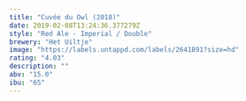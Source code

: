 ```yaml
---
title: "Cuvée du Owl (2018)"
date: 2019-02-08T13:24:36.377279Z
style: "Red Ale - Imperial / Double"
brewery: "Het Uiltje"
image: "https://labels.untappd.com/labels/2641891?size=hd"
rating: "4.03"
description: ""
abv: "15.0"
ibu: "65"
---
```

